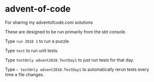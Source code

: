 # advent-of-code
For sharing my adventofcode.com solutions

These are designed to be run primarily from the sbt console.

Type `run 2018 1` to run a puzzle.

Type `test` to run unit tests.

Type `testOnly advent2018.TestDay1` to just run tests for that day.

Type `~ testOnly advent2018.TestDay1` to automatically rerun tests every time a file changes.

